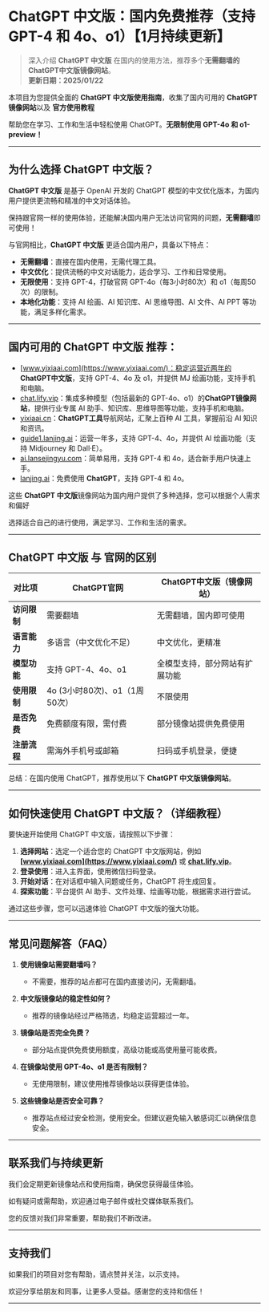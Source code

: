 # ChatGPT 中文版：国内免费推荐（支持 GPT-4 和 4o、o1）【1月持续更新】

> 深入介绍 **ChatGPT 中文版** 在国内的使用方法，推荐多个**无需翻墙的 ChatGPT中文版镜像网站**。  
> **更新日期：2025/01/22** 

本项目为您提供全面的 **ChatGPT 中文版使用指南**，收集了国内可用的 **ChatGPT 镜像网站**以及 **官方使用教程**

帮助您在学习、工作和生活中轻松使用 ChatGPT。**无限制使用 GPT-4o 和 o1-preview！**

---

## 为什么选择 ChatGPT 中文版？

**ChatGPT 中文版** 是基于 OpenAI 开发的 ChatGPT 模型的中文优化版本，为国内用户提供更流畅和精准的中文对话体验。

保持跟官网一样的使用体验，还能解决国内用户无法访问官网的问题，**无需翻墙**即可使用！

与官网相比，**ChatGPT 中文版** 更适合国内用户，具备以下特点：

- **无需翻墙**：直接在国内使用，无需代理工具。
- **中文优化**：提供流畅的中文对话能力，适合学习、工作和日常使用。
- **无限使用**：支持 GPT-4，打破官网 GPT-4o（每3小时80次）和 o1（每周50次）的限制。
- **本地化功能**：支持 AI 绘画、AI 知识库、AI 思维导图、AI 文件、AI PPT 等功能，满足多样化需求。

---

## 国内可用的 ChatGPT 中文版 推荐：

- [www.yixiaai.com](https://www.yixiaai.com/)：稳定运营近两年的 **ChatGPT中文版**，支持 GPT-4、4o 及 o1，并提供 MJ 绘画功能，支持手机和电脑。
- [chat.lify.vip](https://chat.lify.vip/)：集成多种模型（包括最新的 GPT-4o、o1）的**ChatGPT镜像网站**，提供行业专属 AI 助手、知识库、思维导图等功能，支持手机和电脑。
- [yixiaai.cn](https://yixiaai.cn/)：**ChatGPT工具**导航网站，汇聚上百种 AI 工具，掌握前沿 AI 知识和资讯。
- [guide1.lanjing.ai](https://guide1.lanjing.ai/)：运营一年多，支持 GPT-4、4o，并提供 AI 绘画功能（支持 Midjourney 和 Dall·E）。
- [ai.lansejingyu.com](https://ai.lansejingyu.com/)：简单易用，支持 GPT-4 和 4o，适合新手用户快速上手。
- [lanjing.ai](https://lanjing.ai/)：免费使用 **ChatGPT**，支持 GPT-4 和 4o。

这些 **ChatGPT 中文版**镜像网站为国内用户提供了多种选择，您可以根据个人需求和偏好

选择适合自己的进行使用，满足学习、工作和生活的需求。

---

## ChatGPT 中文版 与 官网的区别

| 对比项 | ChatGPT官网 | ChatGPT中文版（镜像网站）|
|-------- |-------- |-------- |
| **访问限制** | 需要翻墙 | 无需翻墙，国内即可使用 |
| **语言能力** | 多语言（中文优化不足） | 中文优化，更精准 |
| **模型功能** | 支持 GPT-4、4o、o1 | 全模型支持，部分网站有扩展功能 |
| **使用限制** | 4o (3小时80次)、o1（1周50次） | 不限使用 |
| **是否免费** | 免费额度有限，需付费 | 部分镜像站提供免费使用 |
| **注册流程** | 需海外手机号或邮箱 | 扫码或手机登录，便捷 |

总结：在国内使用 ChatGPT，推荐使用以下 **ChatGPT 中文版镜像网站**。

---

## 如何快速使用 ChatGPT 中文版？（详细教程）

要快速开始使用 ChatGPT 中文版，请按照以下步骤：

1. **选择网站**：选定一个适合您的 ChatGPT 中文版网站，例如 **[www.yixiaai.com](https://www.yixiaai.com/)** 或 **[chat.lify.vip](https://chat.lify.vip/)**。
2. **登录使用**：进入主界面，使用微信扫码登录。
3. **开始对话**：在对话框中输入问题或任务，ChatGPT 将生成回复。
4. **探索功能**：平台提供 AI 助手、文件处理、绘画等功能，根据需求进行尝试。

通过这些步骤，您可以迅速体验 ChatGPT 中文版的强大功能。

---

## 常见问题解答（FAQ）

1. **使用镜像站需要翻墙吗？**
   - 不需要，推荐的站点都可在国内直接访问，无需翻墙。

2. **中文版镜像站的稳定性如何？**
   - 推荐的镜像站经过严格筛选，均稳定运营超过一年。

3. **镜像站是否完全免费？**
   - 部分站点提供免费使用额度，高级功能或高使用量可能收费。

4. **在镜像站使用 GPT-4o、o1 是否有限制？**
   - 无使用限制，建议使用推荐镜像站以获得更佳体验。

5. **这些镜像站是否安全可靠？**
   - 推荐站点经过安全检测，使用安全。但建议避免输入敏感词汇以确保信息安全。

---

## 联系我们与持续更新

我们会定期更新镜像站点和使用指南，确保您获得最佳体验。

如有疑问或需帮助，欢迎通过电子邮件或社交媒体联系我们。

您的反馈对我们非常重要，帮助我们不断改进。

---

## 支持我们

如果我们的项目对您有帮助，请点赞并关注，以示支持。

欢迎分享给朋友和同事，让更多人受益。感谢您的支持和信任！

---
